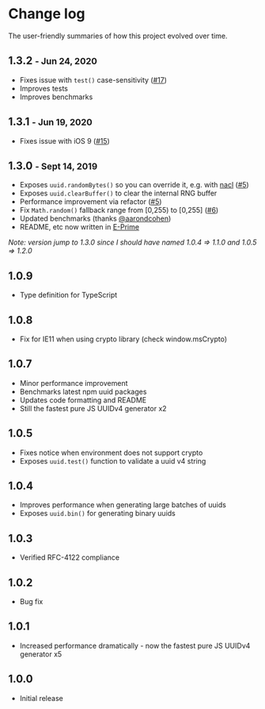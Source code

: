 # Change log

The user-friendly summaries of how this project evolved over
time.


## 1.3.2 <small>- Jun 24, 2020</small>

- Fixes issue with `test()` case-sensitivity ([#17](https://github.com/jchook/uuid-random/issues/17))
- Improves tests
- Improves benchmarks


## 1.3.1 <small>- Jun 19, 2020</small>

- Fixes issue with iOS 9 ([#15](https://github.com/jchook/uuid-random/issues/15))


## 1.3.0 <small>- Sept 14, 2019</small>

- Exposes `uuid.randomBytes()` so you can override it, e.g. with [nacl](https://github.com/dchest/tweetnacl-js#random-bytes-generation) ([#5](https://github.com/jchook/uuid-random/issues/5#issuecomment-442081338))
- Exposes `uuid.clearBuffer()` to clear the internal RNG buffer
- Performance improvement via refactor ([#5](https://github.com/jchook/uuid-random/issues/5))
- Fix `Math.random()` fallback range from [0,255) to [0,255] ([#6](https://github.com/jchook/uuid-random/issues/5))
- Updated benchmarks (thanks [@aarondcohen](https://github.com/aarondcohen/benchmark-guid))
- README, etc now written in [E-Prime](https://en.wikipedia.org/wiki/E-Prime)


_Note: version jump to 1.3.0 since I should have named 1.0.4 ⇒ 1.1.0 and 1.0.5 ⇒ 1.2.0_


## 1.0.9

- Type definition for TypeScript


## 1.0.8

- Fix for IE11 when using crypto library (check window.msCrypto)


## 1.0.7

- Minor performance improvement
- Benchmarks latest npm uuid packages
- Updates code formatting and README
- Still the fastest pure JS UUIDv4 generator x2


## 1.0.5

- Fixes notice when environment does not support crypto
- Exposes `uuid.test()` function to validate a uuid v4 string


## 1.0.4

- Improves performance when generating large batches of uuids
- Exposes `uuid.bin()` for generating binary uuids


## 1.0.3

- Verified RFC-4122 compliance


## 1.0.2

- Bug fix


## 1.0.1

- Increased performance dramatically - now the fastest pure JS UUIDv4 generator x5


## 1.0.0

- Initial release
